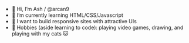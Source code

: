 - 👋 Hi, I’m Ash / @arcan9
- 🌱 I’m currently learning HTML/CSS/Javascript
- 🎨 I want to build responsive sites with attractive UIs
- 🙌 Hobbies (aside learning to code): playing video games, drawing, and playing with my cats 🐱


<!---
- 💞️ I’m looking to collaborate on ...
- 📫 How to reach me ...
arcan9/arcan9 is a ✨ special ✨ repository because its `README.md` (this file) appears on your GitHub profile.
You can click the Preview link to take a look at your changes.
--->
